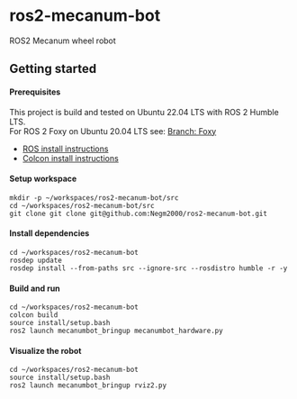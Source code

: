 # ros2-mecanum-bot
ROS2 Mecanum wheel robot

## Getting started

#### Prerequisites
This project is build and tested on Ubuntu 22.04 LTS with ROS 2 Humble LTS.  
For ROS 2 Foxy on Ubuntu 20.04 LTS see: [Branch: Foxy](https://github.com/deborggraever/ros2-mecanum-bot/tree/foxy)
* [ROS install instructions](https://docs.ros.org/en/humble/Installation/Ubuntu-Install-Debians.html)
* [Colcon install instructions](https://docs.ros.org/en/humble/Tutorials/Beginner-Client-Libraries/Colcon-Tutorial.html)

#### Setup workspace
```
mkdir -p ~/workspaces/ros2-mecanum-bot/src
cd ~/workspaces/ros2-mecanum-bot/src
git clone git clone git@github.com:Negm2000/ros2-mecanum-bot.git 
```

#### Install dependencies
```
cd ~/workspaces/ros2-mecanum-bot
rosdep update
rosdep install --from-paths src --ignore-src --rosdistro humble -r -y
```

#### Build and run
```
cd ~/workspaces/ros2-mecanum-bot
colcon build
source install/setup.bash
ros2 launch mecanumbot_bringup mecanumbot_hardware.py
```

#### Visualize the robot

```
cd ~/workspaces/ros2-mecanum-bot
source install/setup.bash
ros2 launch mecanumbot_bringup rviz2.py
```
